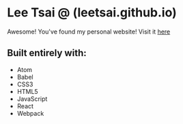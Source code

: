 # Lee Tsai @ (leetsai.github.io)

Awesome! You've found my personal website! Visit it [here](https://leetsai.github.io/)

## Built entirely with:
  - Atom
  - Babel
  - CSS3
  - HTML5
  - JavaScript
  - React
  - Webpack
